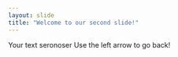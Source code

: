 ```yaml
---
layout: slide
title: "Welcome to our second slide!"
---
```

Your text seronoser
Use the left arrow to go back!
